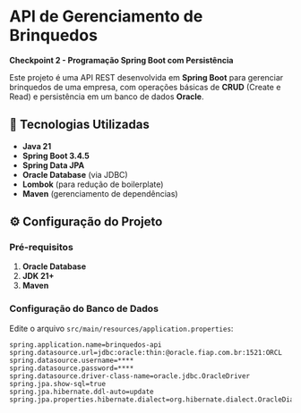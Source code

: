 # API de Gerenciamento de Brinquedos

**Checkpoint 2 - Programação Spring Boot com Persistência**

Este projeto é uma API REST desenvolvida em **Spring Boot** para gerenciar brinquedos de uma empresa, com operações básicas de **CRUD** (Create e Read) e persistência em um banco de dados **Oracle**.

## 📌 Tecnologias Utilizadas
- **Java 21**
- **Spring Boot 3.4.5**
- **Spring Data JPA**
- **Oracle Database** (via JDBC)
- **Lombok** (para redução de boilerplate)
- **Maven** (gerenciamento de dependências)

## ⚙️ Configuração do Projeto

### Pré-requisitos
1. **Oracle Database**
2. **JDK 21+**
3. **Maven**

### Configuração do Banco de Dados
Edite o arquivo `src/main/resources/application.properties`:
```properties
spring.application.name=brinquedos-api
spring.datasource.url=jdbc:oracle:thin:@oracle.fiap.com.br:1521:ORCL
spring.datasource.username=****
spring.datasource.password=****
spring.datasource.driver-class-name=oracle.jdbc.OracleDriver
spring.jpa.show-sql=true
spring.jpa.hibernate.ddl-auto=update
spring.jpa.properties.hibernate.dialect=org.hibernate.dialect.OracleDialect
